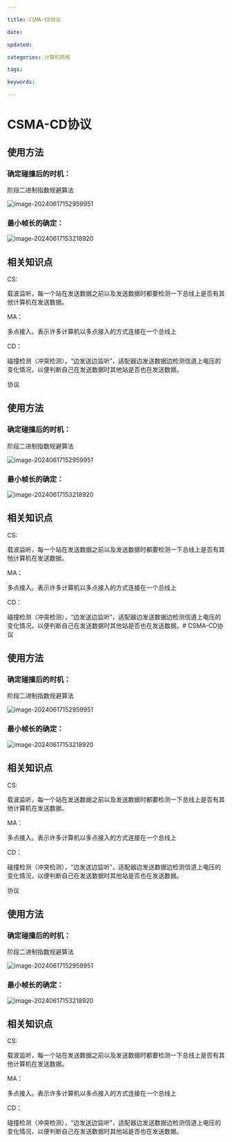 ```yaml
---

title: CSMA-CD协议

date: 

updated: 

categories: 计算机网络

tags: 

keywords: 

---
```

# CSMA-CD协议

## 使用方法

### 确定碰撞后的时机：

阶段二进制指数规避算法

![image-20240617152959951](../TyporaImage/image-20240617152959951.png)



### 最小帧长的确定：

![image-20240617153218920](../TyporaImage/image-20240617153218920.png)



## 相关知识点

CS:

载波监听，每一个站在发送数据之前以及发送数据时都要检测一下总线上是否有其他计算机在发送数据。

MA：

多点接入。表示许多计算机以多点接入的方式连接在一个总线上

CD：

碰撞检测（冲突检测），“边发送边监听”，适配器边发送数据边检测信道上电压的变化情况，以便判断自己在发送数据时其他站是否也在发送数据。

协议

## 使用方法

### 确定碰撞后的时机：

阶段二进制指数规避算法

![image-20240617152959951](../TyporaImage/image-20240617152959951.png)



### 最小帧长的确定：

![image-20240617153218920](../TyporaImage/image-20240617153218920.png)



## 相关知识点

CS:

载波监听，每一个站在发送数据之前以及发送数据时都要检测一下总线上是否有其他计算机在发送数据。

MA：

多点接入。表示许多计算机以多点接入的方式连接在一个总线上

CD：

碰撞检测（冲突检测），“边发送边监听”，适配器边发送数据边检测信道上电压的变化情况，以便判断自己在发送数据时其他站是否也在发送数据。# CSMA-CD协议

## 使用方法

### 确定碰撞后的时机：

阶段二进制指数规避算法

![image-20240617152959951](../TyporaImage/image-20240617152959951.png)



### 最小帧长的确定：

![image-20240617153218920](../TyporaImage/image-20240617153218920.png)



## 相关知识点

CS:

载波监听，每一个站在发送数据之前以及发送数据时都要检测一下总线上是否有其他计算机在发送数据。

MA：

多点接入。表示许多计算机以多点接入的方式连接在一个总线上

CD：

碰撞检测（冲突检测），“边发送边监听”，适配器边发送数据边检测信道上电压的变化情况，以便判断自己在发送数据时其他站是否也在发送数据。

协议

## 使用方法

### 确定碰撞后的时机：

阶段二进制指数规避算法

![image-20240617152959951](../TyporaImage/image-20240617152959951.png)



### 最小帧长的确定：

![image-20240617153218920](../TyporaImage/image-20240617153218920.png)



## 相关知识点

CS:

载波监听，每一个站在发送数据之前以及发送数据时都要检测一下总线上是否有其他计算机在发送数据。

MA：

多点接入。表示许多计算机以多点接入的方式连接在一个总线上

CD：

碰撞检测（冲突检测），“边发送边监听”，适配器边发送数据边检测信道上电压的变化情况，以便判断自己在发送数据时其他站是否也在发送数据。